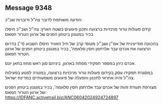 ## Message 9348

הודעה משותפת לדובר צה"ל ודוברות שב"כ:

קידם פעולות טרור מרכזיות ברצועה ותכנן פיגועים בשטח הארץ: צה״ל ושב״כ חיסלו בכיר במנגנון ביטחון הפנים של ארגון הטרור חמאס

בהכוונה מודיעינית של אמ״ן ושב״כ מטוסי קרב של חיל האוויר חיסלו השבוע (ד׳) בדרום הרצועה את אכרם עבד אלרחמן חסין סלאמה’, בכיר במנגנון ביטחון הפנים של ארגון הטרור חמאס.

אכרם כיהן במספר תפקידי מפתח בארגון, ביניהם סגן ראש מחוז בחאן יונס. 

במסגרת תפקידו עסק בקידום פעולות טרור מרכזיות ברצועה, במטרה לפגוע בפעילות צה״ל והיה אחראי לתכנון והפעלה של פיגועים משמעותיים במדינת ישראל.

מצורפת תעודת זהות של אכרם עבד אלרחמן חסין סלאמה’, בכיר במנגנון ביטחון הפנים של ארגון הטרור חמאס: https://IDFANC.activetrail.biz/ANC06042024924724897

